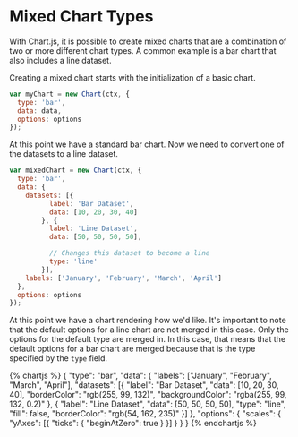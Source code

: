 # Mixed Chart Types

With Chart.js, it is possible to create mixed charts that are a combination of two or more different chart types. A common example is a bar chart that also includes a line dataset.

Creating a mixed chart starts with the initialization of a basic chart.

```javascript
var myChart = new Chart(ctx, {
  type: 'bar',
  data: data,
  options: options
});
```

At this point we have a standard bar chart. Now we need to convert one of the datasets to a line dataset.

```javascript
var mixedChart = new Chart(ctx, {
  type: 'bar',
  data: {
    datasets: [{
          label: 'Bar Dataset',
          data: [10, 20, 30, 40]
        }, {
          label: 'Line Dataset',
          data: [50, 50, 50, 50],

          // Changes this dataset to become a line
          type: 'line'
        }],
    labels: ['January', 'February', 'March', 'April']
  },
  options: options
});
```

At this point we have a chart rendering how we'd like. It's important to note that the default options for a line chart are not merged in this case. Only the options for the default type are merged in. In this case, that means that the default options for a bar chart are merged because that is the type specified by the `type` field.

{% chartjs %}
{
  "type": "bar",
  "data": {
    "labels": ["January", "February", "March", "April"],
    "datasets": [{
      "label": "Bar Dataset",
      "data": [10, 20, 30, 40],
      "borderColor": "rgb(255, 99, 132)",
      "backgroundColor": "rgba(255, 99, 132, 0.2)"
    }, {
      "label": "Line Dataset",
      "data": [50, 50, 50, 50],
      "type": "line",
      "fill": false,
      "borderColor": "rgb(54, 162, 235)"
    }]
  },
  "options": {
    "scales": {
      "yAxes": [{
        "ticks": {
          "beginAtZero": true
        }
      }]
    }
  }
}
{% endchartjs %}